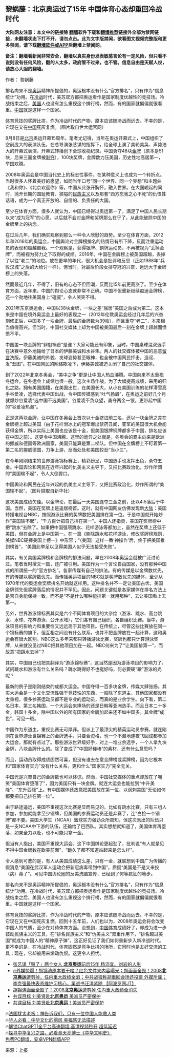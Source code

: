  <!-- 面包屑导航 --> <h2>黎蜗藤：北京奥运过了15年 中国体育心态却重回冷战时代</h2> <p class="notice"><b>大陆网友注意：本文中的链接除 <a href="https://github.com/bannedbook/fanqiang" >翻墙</a>软件下载和<a href="https://github.com/killgcd/justmysocks/blob/master/README.md">翻墙推荐</a>链接外全部为禁网链接，未翻墙状态下打不开，请勿点击。此为文字版禁闻，欲看图文视频完整版和更多禁闻，请下载<a href="https://github.com/bannedbook/fanqiang">翻墙软件或APP</a>后翻墙上禁闻网。</p><p>备注：翻墙看新闻非常安全，翻墙以真实身份发表敏感言论有一定风险，但只看不说则没有任何风险，翻的人太多，政府管不过来，也不管。信息自由是天赋人权，请放心大胆的翻墙。</b></p>  <div class="entry"> <p>作者： 黎蜗藤</p> <p id="summary">排名向来不是<a href="https://www.bannedbook.org/bnews/tag/%e5%a5%a5%e8%bf%90/" class="st_tag internal_tag" rel="tag" title="标签 奥运 下的日志">奥运</a>精神所提倡的，奥运根本没有什么“官方排名”，只有作为“信息统计”功用。在<a href="https://www.bannedbook.org/bnews/tag/%E5%86%B7%E6%88%98/" class="st_tag internal_tag" rel="tag" title="标签 冷战 下的日志">冷战</a>时代，美苏双方都把奥运看作是国家制度优越性的竞技场。冷战结束之后，<a href="https://www.bannedbook.org/bnews/tag/%e7%be%8e%e5%9b%bd/" class="st_tag internal_tag" rel="tag" title="标签 美国 下的日志">美国</a>人也没有怎么重视这个排行榜，然而，有的国家就偏偏就很看重。<span class='wp_keywordlink_affiliate'><a href="https://www.bannedbook.org/" title="中国" target="_blank">中国</a></span>就是这样一个国家。</p> <p id="conimg"><a href="https://www.bannedbook.org/bnews/tag/%e4%bd%93%e8%82%b2/" class="st_tag internal_tag" rel="tag" title="标签 体育 下的日志">体育</a>竞技的奖牌比拼，作为冷战时代的产物，原本应该随冷战而远去。不幸的是，它现在又在<a href="https://www.bannedbook.org/bnews/tag/%E4%B8%AD%E5%9B%BD/" class="st_tag internal_tag" rel="tag" title="标签 中国 下的日志">中国</a>死灰复燃。（图片取自世大运官网）</p> <p>8月8日是<a href="https://www.bannedbook.org/bnews/tag/%e5%8c%97%e4%ba%ac/" class="st_tag internal_tag" rel="tag" title="标签 北京 下的日志">北京</a>奥运开幕15周年。笔者尤记得，当年在奥运开幕式上，中国组织了空前庞大的表演队伍，在总导演张艺谋的指挥下，给全球上演了美轮美奂、声势浩大的开幕式表演，开幕式转播创下全球收视纪录。中国勇夺48块<a href="https://www.bannedbook.org/bnews/tag/%e9%87%91%e7%89%8c/" class="st_tag internal_tag" rel="tag" title="标签 金牌 下的日志">金牌</a>（原本是51块，后来三面金牌被<span class='wp_keywordlink'><a href="https://www.bannedbook.org/forum2/topic21.html" title="《剥夺》 黄建民 著" target="_blank">剥夺</a></span>），100块奖牌，金牌数力压美国，历史性地高居第一，举国欢腾。</p> <p>2008年奥运会是中国当代史上的标志性事件，在某种意义上也成为一个转折点。当时很多人怀着美好的愿望，如同当年口号“同一个世界、同一个梦想”和主题曲《我和你》、《北京欢迎你》等，中国从此张开胸怀，融入世界。在大国崛起的同时，抛开长期的国耻教育、狭隘的<span class='wp_keywordlink'><a href="https://www.bannedbook.org/forum11/topic333.html" title="禁片：民族主义和三座大山" target="_blank">民族主义</a></span>以及那套“西方忘我之心不死”的仇恨性话语，成为一个真正开放的、自信的、负责任的大国。</p> <p>至少在体育方面，很多人就认为，中国已经得过奥运第一了，满足了中国人民长期以来“成为冠军”的心愿，以后就不会对金牌和奖牌那么在乎了，从此能破除中国的金牌至上的执念。</p> <p>在过后几年，我们确实观察到那么一种令人欣慰的趋势。至少在体育方面，2012年和2016年的奥运会，中国舆论对金牌榜排名的热情已有所下降，反而注重运动员的表现和超越自我。一个观察是，获得银牌、铜牌运动员，不再被视为“丢掉金牌”，而被视为努力之下取得的成绩。2016年，中国在金牌榜上被英国超越，丢掉了以往“老二”的地位。放在更早的年代，很大机会是批评和反思（正如1988年“兵败汉城”之后的大检讨一样）。但当时，对最后阶段女排夺冠的兴奋，远远大于金牌榜上的失落。</p> <p>然而最近几年，不得了，旧有的心态不但回潮，反而比15年前更高涨了。至少在体育方面，近年来，中国的舆论心态就非常不正确。中国不但重新继续痴迷金牌榜，还一个劲地往美国身上“碰瓷”，令人哭笑不得。</p> <p>2021年东京奥运会，中国以38块金牌，一块之差“屈居”美国之后成为第二。这本来是中国在境外奥运会上最好的表现之一（2012年伦敦奥运会经过几年后的兴奋剂修正后，中国多了一块金牌，最后的金牌数为39枚），而且重夺“老二”，本来相当值得高兴。但当时，中国社交媒体上却为中国被美国最后一刻在金牌上超越而愤愤不平。</p> <p>中国差一块金牌的“罪魁祸首”是谁？大家可能还有印象，当时，中国桌球混双选手在决赛中意外地输给了日本的伊藤美诚和水谷隼。两人的社交媒体被中国的恶意<span class='wp_keywordlink'><a href="https://www.bannedbook.org/bnews/tougao/" title="留言" target="_blank">留言</a></span>洗版。伊藤美诚的外貌、发球姿势甚至眼神，也全被中国网民抨击，造谣、发“丑图”。在中国网民的网络欺凌下，伊藤美诚被迫关闭了自己的社交媒体。</p> <p>到了2022年北京冬奥会，“美中之争”更是让中国人热血沸腾。中国向来不太重视冬运会，在冬运会上成绩也很一般。这次主场作战，为了大幅提高成绩，采用的归化之路。拥有美国国籍，在美国出世，在美国长大，从小在美国训练的花样滑雪高手谷爱凌，选择代表中国出战，令中国传媒感到“吐气扬眉”，在奥运之前好几个月就爆炒谷爱凌“选中国不选美国”。谷爱凌不负众望，勇夺两金一银，更带起中国的“谷爱凌热潮”。</p> <p>正是这两块金牌，让中国在冬奥会上首次以十金挤进前三名，还以一块金牌之差在金牌榜上超过美国（由于花样滑冰上的冠军爆出禁药丑闻，亚军的美国很大机会能获得金牌，所以实际上美国也应该是十金，但美国银牌铜牌都多于中国，排名应该在中国之前）。这更令中国沸腾。这里的诡异之处就是，冬奥会的霸主向来是欧洲的挪威和德国等欧洲国家，美国只能算是第二梯队。但中国在金牌榜上不盯着第一第二名的挪威德国，力争上游，反而处处和美国较劲“当小三”。</p> <p>在今年刚刚结束的世界游泳锦标赛上，精彩纷呈，中国选手也发挥出色，勇夺五金。中国舆论和网民在近年兴起的仇美主义主导下，又把比赛政治化，炒作所谓的“美国输不起”，令人大倒胃口。</p> <p>中国舆论和网民在近年兴起的仇美主义主导下，又把比赛政治化，炒作所谓的“美国输不起”。（图片撷取自新华社）</p>  <p>这次美国成绩欠佳。以金牌论，在最后一天美国连夺三金之前，还以4:5落后于中国。当然，美国在奖牌上是遥居榜首。这时，就有中国网友仿佛发现新<span class='wp_keywordlink_affiliate'><a href="https://www.bannedbook.org/" title="大陆" target="_blank">大陆</a></span>：美国转播电视台NBC，按照游泳比赛的奖牌数把美国排在第一位。于是中国就开始炒作“美国输不起”，“千方百计把自己排在第一”。中国人还指责，美国在奖牌榜中把“跳水”去除了。如果把中国强项跳水、花样游泳等都加上，虽然在奖牌上还低于美国，但在金牌上是中国第一。在一篇《剔除跳水和花样游泳，修改奖牌榜规则，美媒NBC硬捧美国上榜一》中形容；“（美国）这样一番‘神操作’后，终于把美国推到榜首”，“美国此举足以见得美国人似乎无法接受失败”。</p> <p>其实，有关美国奖牌榜和金牌榜的排法问题，早在2008年奥运会就被广泛讨论过。笔者当时撰文一篇，还广被引用。美国作为一个言论自由国家，没有那种中国式的所谓统一的“官方排名”。各家传媒有自己的排法。有的传媒是以金牌数优先，有的传媒以奖牌数优先。而传播奥运项目的NBC就是奖牌数优先的媒体，至少从1970年代的奥运会奖牌排名开始就这样用。这种排名并不一定让美国占优，美国金牌领先但奖牌落后的情况并不罕见。因此，问题关键就是各家媒体在排名方法上是否自身能保持一致，而不是“不是什么哪种能排第一就用那种”，去让美国看上去第一。</p> <p>另外，世界游泳锦标赛其实是六个不同体育项目的大杂烩（游泳、跳水、高台跳水、水球、花样游泳、公开水域），它们各有自己组织，各自组织比赛。当中，游泳项目的影响力和重要性又远远高于其他项目。在传统上，尽管这些比赛放在同一个锦标赛的旗下，但互相之间没有什么联系，也并不把金牌放在一起计算，这和奥运会有很大区别。NBC这么多年来都只转播游泳比赛，奖牌也都只计算游泳奖牌，从来就没见过NBC把其他项目加在一起。NBC何来为了“让美国排第一”，而故意“把跳水去掉”？</p> <p>其实，中国自己也把其翻译为“游泳锦标赛”，这当然是因为游泳项目的影响力了。试问跳水和游泳有什么关系吗？跳水跳得好不也挺好吗，何必要硬“蹭”游泳的光呢？</p> <p>最新的例子是刚刚结束的成都大运会。中国夺得一百多块金牌，传媒大肆张扬。其实大运会是一个文化交流性强于竞技性的东西，一般除了东道主，其他国家都没有太重视，很多参赛运动员都不是专业的运动员，而真的是业余学生。向下看，第二名日本、第三名韩国，一个大运会来捧场的还是日韩等亚洲选手。而且日本二十多金，韩国十多金，除中国以外的所有国家的金牌加起来还不如中国多。其金牌“成色”，可见一斑。</p> <p>中国作为东道主，重视比赛无可厚非。但派上了最顶尖的精英运动员参赛，就连刚刚在世界游泳世锦赛上的金牌选手，只要合资格，也一个不漏地连夜飞回成都参加大运会。那就有点过了。那些游泳世界级好手，对上一堆业余选手，一个人拿九块金牌，八块金牌什么的。除了变成了“中国好棒棒”的素材，还有什么意思吗？</p> <p>而且，运动员取得成绩固然可喜，但没有谁去在意金牌榜或奖牌榜，因为它根本和“国家体育实力”没有什么关系，更和什么“国家实力”完全无关。</p>  <p>中国光是兴奋自己的金牌数也可以体谅。然而，中国社交媒体的重点却放在了嘲笑“美国体育堕落了”，因为美国只有一块金牌。就连大运会也能拉到“中升美降”、“东升西降”上。有中国媒体还故意把美国放在第一位，以讽刺美国“无论如何都要把自己排在第一位”。</p> <p>由于路途遥远，美国不重视这次比赛是显而易见的。比如有跳水比赛，只有三组人参加，参加就能拿至少铜牌，但美国的参赛运动员还是弃赛了，连“白捡一个铜牌”都不要。美国大学生（NCAA）篮球实力强劲众所周知，但这次派出的队伍只是一支NCAA中下游的队伍，还输给了巴西队。其实想想就知道了，美国体育再堕落，如果全力以赴，也不可能只拿一金。</p> <p>但当有人指出，美国不重视大运会。这下中国舆论更起劲了，批判说“有人就是见不得中国金牌数在欧美前面”，“跪久了都不知道站起来是怎么样”。</p> <p>令人感到可悲的是，有人从美国成绩这么差，只有一金，就联想到中国广为传播的假消息“美国在武汉军人运动会把新冠病毒带到中国”，质疑“美国是不是又来投（病）毒了”。可见中国舆论圈的反美洗脑宣传，已经到了何等疯狂的地步。</p> <p>排名向来不是奥运精神所提倡的，奥运根本没有什么“官方排名”，只有作为“信息统计”功用。在冷战时代，美苏双方都把奥运看作是国家制度优越性的竞技场。冷战结束之后，美国人也没有怎么重视这个排行榜，然而，有的国家就偏偏就很看重。中国就是这样一个国家。</p> <p>体育竞技的奖牌比拼，作为冷战时代的产物，原本应该随冷战而远去。不幸的是，它现在又在中国死灰复燃。回到十五年前，人们也以为，2008年奥运会将会改变中国人的气质，至少在对待体育方面。没想到，<a href="https://www.bannedbook.org/bnews/tag/%E4%B8%AD%E5%9B%BD%E4%BD%93%E8%82%B2/" class="st_tag internal_tag" rel="tag" title="标签 中国体育 下的日志">中国体育</a>成绩好了，却成为进一步鼓动民族主义的工具，在“排名民族主义”和“仇美主义”双重作用下，“排名超过美国”就成为中国人的“精神原子弹”。这正好见证了我们如何重新步入新冷战时代。更不幸的是，在冷战时代，体育固然是竞争比拼的场所，它同时也是友好交流的工具；现在，它却被用来煽动仇恨。这更令人担忧。</p> <!--<div id="taboola-mid-1"></div>--><ul class='op-related-articles' title='相关阅读'> <li><a href='https://www.bannedbook.org/bnews/baitai/20230524/1888345.html' target='_blank'>张艺谋「毁了」两个女人 <b>北京奥运</b>前后15年 杨沛宜、刘岩的人生</a></li> <li><a href='https://www.bannedbook.org/bnews/bannedvideo/20221025/1801819.html' target='_blank'>🔥外媒惊爆！胡锦涛原本要干啥？红色文件夹内容曝光；胡画面全毁！2008<b>北京奥运</b>遭剪掉，任内重大政绩全消；中共战狼称胡重回会场还投票 外媒斥谣；李克强最快表态维护习核心，栗战书汪洋紧随 【阿波罗网JT】</a></li> <li><a href='https://www.bannedbook.org/bnews/topimagenews/20221024/1801575.html' target='_blank'>胡锦涛画面全毁了！2008<b>北京奥运</b>遭剪掉 任内重大政绩全消失</a></li> <li><a href='https://www.bannedbook.org/bnews/bannedvideo/20220319/1707265.html' target='_blank'>共谍目标 刘美贤赴<b>北京奥运</b> 美派员严密保护</a></li> <li><a href='https://www.bannedbook.org/bnews/taiwannews/20220319/1706876.html' target='_blank'>共谍目标 刘美贤赴<b>北京奥运</b>！美派员严密保护</a></li> </ul> <p class="texttj"> 🔥<a href="https://www.bannedbook.org/bnews/ssgc/20230219/1850782.html" target="_blank">法国犹太老板：神告诉我们，只有一位中国人能救人类</a><br/> 🔥<a href="https://www.bannedbook.org/bnews/comments/20220220/1694796.html" target="_blank">华人必看：中华文化的飓风 幸福感无法描述</a><br/> 🔥<a href="https://github.com/bannedbook/fanqiang/wiki/V2ray%E6%9C%BA%E5%9C%BA" target="_blank">解锁ChatGPT|全平台高速翻墙:高清视频秒开,超低延迟</a><br/> 🔥<a href="https://www.bannedbook.org/bnews/comments/20220808/1768773.html" target="_blank">探寻中华复兴之路，必看章天亮博士《中华文明史》</a><br/> <a href="https://github.com/bannedbook/fanqiang/wiki/%E7%A6%81%E9%97%BB%E7%BD%91%E5%AE%89%E5%8D%93%E7%BF%BB%E5%A2%99%E6%96%B0%E9%97%BBAPP" target="_blank">免费PC翻墙、安卓VPN翻墙APP</a><br/> </p> <p class="src-info">来源：上报 </p><a name='sharetosocial'></a> <div style="margin-bottom:5px;padding-bottom:5px;clear:both"> <div id="archive-pix-1" class="banner-ads"> <!-- AuctionX Display platform tag START --> <div id="27602x728x90x621x_ADSLOT1" clicktrack="%%CLICK_URL_ESC%%"></div>  <!-- AuctionX Display platform tag END --> </div> <div id="archive-pix-2" class="banner-ads"> <!-- AuctionX Display platform tag START --> <div id="27556x300x250x621x_ADSLOT1" clicktrack="%%CLICK_URL_ESC%%" style="margin:0 auto;text-align:center"></div>  <!-- AuctionX Display platform tag END --> </div> </div>  <div id="archive-pix-1" class="banner-ads"> <!-- AuctionX Display platform tag START --> <div id="27603x728x90x621x_ADSLOT1" clicktrack="%%CLICK_URL_ESC%%"></div>  <!-- AuctionX Display platform tag END --> </div> </div><!--END ENTRY--> 